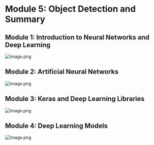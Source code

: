 

# Module 5: Object Detection and Summary
## Module 1: Introduction to Neural Networks and Deep Learning
![image.png](https://prod-files-secure.s3.us-west-2.amazonaws.com/03e82b26-cccb-4906-bb56-adabcbdc0655/a8d40bcb-c482-4026-8872-311e16b2dc63/image.png?X-Amz-Algorithm=AWS4-HMAC-SHA256&X-Amz-Content-Sha256=UNSIGNED-PAYLOAD&X-Amz-Credential=ASIAZI2LB466TCOJCRJJ%2F20250202%2Fus-west-2%2Fs3%2Faws4_request&X-Amz-Date=20250202T024319Z&X-Amz-Expires=3600&X-Amz-Security-Token=IQoJb3JpZ2luX2VjENr%2F%2F%2F%2F%2F%2F%2F%2F%2F%2FwEaCXVzLXdlc3QtMiJGMEQCIAbWT5mFMQA3VXJsOGzUpHgivNYTiRyxzFX9enz5mOb3AiBvXIvXAXtzFIHeZq6u1pf1NeC3DbdqfyzNjIRUCts2MyqIBAjj%2F%2F%2F%2F%2F%2F%2F%2F%2F%2F8BEAAaDDYzNzQyMzE4MzgwNSIMMFBmBXPFus%2BZ%2BdepKtwDc%2F6SJC6lRPENCKVOQzmcOGKMzf%2FCUamDI0QIZ2%2Fn4I5MdktLrP916CvLOPAHDrbQMJrocVlu2U0MihK7n%2BgYoQp8NeGX%2BSZULztjEBXfIIjSuq1dyMLJJx4Rkg3mcb6oL8LeMcoi2DV5BmrXt8gTnwB7JbE%2BAdetLCltYRhkVObPt%2BJIvwp40wWU6%2F3O1XAlPbs6DlWHFfY00xx53gXjeQGKKhdINdWMkFyisViQBoZsW7NCQwa87hVw1c6OuIPRFLgN9WDgwpKMKve8dPn53hGZUwqXNVoFImkm%2Fwg4%2B0TdoQmstd9ED%2BhT8wKFmyVBmb51E%2Fb7UN%2FEdGWcNO0Oh8oR8%2BzJnkrGHaU%2FxYCYnihOs8rfEHO2f7%2BWICIAwGBrC30nD1OIMdFYFmt7WPzwuRfE8wPanWVvN13Xj4e688ZNgOg76Y7mG%2Fqp3ihILsR%2BWNHc0GpfiQbE9P%2FzC5Gm7NH5J8Sf5xSmYiggTBxVskqaMyb5m7cL6FpRxQW9FY3ybBIzLUYYVSwTGkHNkmOp2KASMgsDeLdmYHVntfXP37iAR6pgIi6ODyVwKmRO7zfWAtaOkE3z40BA8sxXov9FiG90C09K5BV3BHKDVFfCYmWlY7DyJ9y7LfOhh70w1J77vAY6pgFYsVcJc2ITUbBVLDpAjKrtfkAyPNaoMsmIZKjcgf8LtNlGV395%2BJg1uZSk8SFtSOtQDao7Cav2%2BGpZwPJ2qH8Ab6nicqwpwqFx%2BewwKQcPeiFTwS7H9WJewKma87dnahdlnLCX9l%2BavKJ56uLqhaBbe6lnOqa44jOjcU00BsBKluKPXleyXb3R4gUt%2F7wtyq%2B%2BwQ3BcS17vimfsDfXOxGCN4trGK8e&X-Amz-Signature=5339c92fc23b6204b23c499eba5261378207158efd3ec7728005d9db05aa5c87&X-Amz-SignedHeaders=host&x-id=GetObject)
## Module 2: Artificial Neural Networks
![image.png](https://prod-files-secure.s3.us-west-2.amazonaws.com/03e82b26-cccb-4906-bb56-adabcbdc0655/5157ca89-62da-41d9-a98f-6432b71047a9/image.png?X-Amz-Algorithm=AWS4-HMAC-SHA256&X-Amz-Content-Sha256=UNSIGNED-PAYLOAD&X-Amz-Credential=ASIAZI2LB466TCOJCRJJ%2F20250202%2Fus-west-2%2Fs3%2Faws4_request&X-Amz-Date=20250202T024319Z&X-Amz-Expires=3600&X-Amz-Security-Token=IQoJb3JpZ2luX2VjENr%2F%2F%2F%2F%2F%2F%2F%2F%2F%2FwEaCXVzLXdlc3QtMiJGMEQCIAbWT5mFMQA3VXJsOGzUpHgivNYTiRyxzFX9enz5mOb3AiBvXIvXAXtzFIHeZq6u1pf1NeC3DbdqfyzNjIRUCts2MyqIBAjj%2F%2F%2F%2F%2F%2F%2F%2F%2F%2F8BEAAaDDYzNzQyMzE4MzgwNSIMMFBmBXPFus%2BZ%2BdepKtwDc%2F6SJC6lRPENCKVOQzmcOGKMzf%2FCUamDI0QIZ2%2Fn4I5MdktLrP916CvLOPAHDrbQMJrocVlu2U0MihK7n%2BgYoQp8NeGX%2BSZULztjEBXfIIjSuq1dyMLJJx4Rkg3mcb6oL8LeMcoi2DV5BmrXt8gTnwB7JbE%2BAdetLCltYRhkVObPt%2BJIvwp40wWU6%2F3O1XAlPbs6DlWHFfY00xx53gXjeQGKKhdINdWMkFyisViQBoZsW7NCQwa87hVw1c6OuIPRFLgN9WDgwpKMKve8dPn53hGZUwqXNVoFImkm%2Fwg4%2B0TdoQmstd9ED%2BhT8wKFmyVBmb51E%2Fb7UN%2FEdGWcNO0Oh8oR8%2BzJnkrGHaU%2FxYCYnihOs8rfEHO2f7%2BWICIAwGBrC30nD1OIMdFYFmt7WPzwuRfE8wPanWVvN13Xj4e688ZNgOg76Y7mG%2Fqp3ihILsR%2BWNHc0GpfiQbE9P%2FzC5Gm7NH5J8Sf5xSmYiggTBxVskqaMyb5m7cL6FpRxQW9FY3ybBIzLUYYVSwTGkHNkmOp2KASMgsDeLdmYHVntfXP37iAR6pgIi6ODyVwKmRO7zfWAtaOkE3z40BA8sxXov9FiG90C09K5BV3BHKDVFfCYmWlY7DyJ9y7LfOhh70w1J77vAY6pgFYsVcJc2ITUbBVLDpAjKrtfkAyPNaoMsmIZKjcgf8LtNlGV395%2BJg1uZSk8SFtSOtQDao7Cav2%2BGpZwPJ2qH8Ab6nicqwpwqFx%2BewwKQcPeiFTwS7H9WJewKma87dnahdlnLCX9l%2BavKJ56uLqhaBbe6lnOqa44jOjcU00BsBKluKPXleyXb3R4gUt%2F7wtyq%2B%2BwQ3BcS17vimfsDfXOxGCN4trGK8e&X-Amz-Signature=c3e02292dcf1510f4b018473062dca4061260c2fbaaa8a7ecfa3bb3f7935303a&X-Amz-SignedHeaders=host&x-id=GetObject)
## Module 3: Keras and Deep Learning Libraries
![image.png](https://prod-files-secure.s3.us-west-2.amazonaws.com/03e82b26-cccb-4906-bb56-adabcbdc0655/5089ce50-05f1-470d-ad42-42503bf1df5f/image.png?X-Amz-Algorithm=AWS4-HMAC-SHA256&X-Amz-Content-Sha256=UNSIGNED-PAYLOAD&X-Amz-Credential=ASIAZI2LB466TCOJCRJJ%2F20250202%2Fus-west-2%2Fs3%2Faws4_request&X-Amz-Date=20250202T024319Z&X-Amz-Expires=3600&X-Amz-Security-Token=IQoJb3JpZ2luX2VjENr%2F%2F%2F%2F%2F%2F%2F%2F%2F%2FwEaCXVzLXdlc3QtMiJGMEQCIAbWT5mFMQA3VXJsOGzUpHgivNYTiRyxzFX9enz5mOb3AiBvXIvXAXtzFIHeZq6u1pf1NeC3DbdqfyzNjIRUCts2MyqIBAjj%2F%2F%2F%2F%2F%2F%2F%2F%2F%2F8BEAAaDDYzNzQyMzE4MzgwNSIMMFBmBXPFus%2BZ%2BdepKtwDc%2F6SJC6lRPENCKVOQzmcOGKMzf%2FCUamDI0QIZ2%2Fn4I5MdktLrP916CvLOPAHDrbQMJrocVlu2U0MihK7n%2BgYoQp8NeGX%2BSZULztjEBXfIIjSuq1dyMLJJx4Rkg3mcb6oL8LeMcoi2DV5BmrXt8gTnwB7JbE%2BAdetLCltYRhkVObPt%2BJIvwp40wWU6%2F3O1XAlPbs6DlWHFfY00xx53gXjeQGKKhdINdWMkFyisViQBoZsW7NCQwa87hVw1c6OuIPRFLgN9WDgwpKMKve8dPn53hGZUwqXNVoFImkm%2Fwg4%2B0TdoQmstd9ED%2BhT8wKFmyVBmb51E%2Fb7UN%2FEdGWcNO0Oh8oR8%2BzJnkrGHaU%2FxYCYnihOs8rfEHO2f7%2BWICIAwGBrC30nD1OIMdFYFmt7WPzwuRfE8wPanWVvN13Xj4e688ZNgOg76Y7mG%2Fqp3ihILsR%2BWNHc0GpfiQbE9P%2FzC5Gm7NH5J8Sf5xSmYiggTBxVskqaMyb5m7cL6FpRxQW9FY3ybBIzLUYYVSwTGkHNkmOp2KASMgsDeLdmYHVntfXP37iAR6pgIi6ODyVwKmRO7zfWAtaOkE3z40BA8sxXov9FiG90C09K5BV3BHKDVFfCYmWlY7DyJ9y7LfOhh70w1J77vAY6pgFYsVcJc2ITUbBVLDpAjKrtfkAyPNaoMsmIZKjcgf8LtNlGV395%2BJg1uZSk8SFtSOtQDao7Cav2%2BGpZwPJ2qH8Ab6nicqwpwqFx%2BewwKQcPeiFTwS7H9WJewKma87dnahdlnLCX9l%2BavKJ56uLqhaBbe6lnOqa44jOjcU00BsBKluKPXleyXb3R4gUt%2F7wtyq%2B%2BwQ3BcS17vimfsDfXOxGCN4trGK8e&X-Amz-Signature=5a00c96d9855791725ce2bde537058aec2ab996142caa8cc608056818115308c&X-Amz-SignedHeaders=host&x-id=GetObject)
## Module 4: Deep Learning Models
![image.png](https://prod-files-secure.s3.us-west-2.amazonaws.com/03e82b26-cccb-4906-bb56-adabcbdc0655/4e22fcb0-cfbc-4d28-b961-b9b8fde071f0/image.png?X-Amz-Algorithm=AWS4-HMAC-SHA256&X-Amz-Content-Sha256=UNSIGNED-PAYLOAD&X-Amz-Credential=ASIAZI2LB466TCOJCRJJ%2F20250202%2Fus-west-2%2Fs3%2Faws4_request&X-Amz-Date=20250202T024319Z&X-Amz-Expires=3600&X-Amz-Security-Token=IQoJb3JpZ2luX2VjENr%2F%2F%2F%2F%2F%2F%2F%2F%2F%2FwEaCXVzLXdlc3QtMiJGMEQCIAbWT5mFMQA3VXJsOGzUpHgivNYTiRyxzFX9enz5mOb3AiBvXIvXAXtzFIHeZq6u1pf1NeC3DbdqfyzNjIRUCts2MyqIBAjj%2F%2F%2F%2F%2F%2F%2F%2F%2F%2F8BEAAaDDYzNzQyMzE4MzgwNSIMMFBmBXPFus%2BZ%2BdepKtwDc%2F6SJC6lRPENCKVOQzmcOGKMzf%2FCUamDI0QIZ2%2Fn4I5MdktLrP916CvLOPAHDrbQMJrocVlu2U0MihK7n%2BgYoQp8NeGX%2BSZULztjEBXfIIjSuq1dyMLJJx4Rkg3mcb6oL8LeMcoi2DV5BmrXt8gTnwB7JbE%2BAdetLCltYRhkVObPt%2BJIvwp40wWU6%2F3O1XAlPbs6DlWHFfY00xx53gXjeQGKKhdINdWMkFyisViQBoZsW7NCQwa87hVw1c6OuIPRFLgN9WDgwpKMKve8dPn53hGZUwqXNVoFImkm%2Fwg4%2B0TdoQmstd9ED%2BhT8wKFmyVBmb51E%2Fb7UN%2FEdGWcNO0Oh8oR8%2BzJnkrGHaU%2FxYCYnihOs8rfEHO2f7%2BWICIAwGBrC30nD1OIMdFYFmt7WPzwuRfE8wPanWVvN13Xj4e688ZNgOg76Y7mG%2Fqp3ihILsR%2BWNHc0GpfiQbE9P%2FzC5Gm7NH5J8Sf5xSmYiggTBxVskqaMyb5m7cL6FpRxQW9FY3ybBIzLUYYVSwTGkHNkmOp2KASMgsDeLdmYHVntfXP37iAR6pgIi6ODyVwKmRO7zfWAtaOkE3z40BA8sxXov9FiG90C09K5BV3BHKDVFfCYmWlY7DyJ9y7LfOhh70w1J77vAY6pgFYsVcJc2ITUbBVLDpAjKrtfkAyPNaoMsmIZKjcgf8LtNlGV395%2BJg1uZSk8SFtSOtQDao7Cav2%2BGpZwPJ2qH8Ab6nicqwpwqFx%2BewwKQcPeiFTwS7H9WJewKma87dnahdlnLCX9l%2BavKJ56uLqhaBbe6lnOqa44jOjcU00BsBKluKPXleyXb3R4gUt%2F7wtyq%2B%2BwQ3BcS17vimfsDfXOxGCN4trGK8e&X-Amz-Signature=30bb513f8bb4b15b0577ef2dde013b4731f6151c3f7b063b8ad44d80993bd72a&X-Amz-SignedHeaders=host&x-id=GetObject)